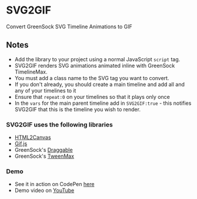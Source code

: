 # SVG2GIF
Convert GreenSock SVG Timeline Animations to GIF

## Notes

* Add the library to your project using a normal JavaScript ```script``` tag.
* SVG2GIF renders SVG animations animated inline with GreenSock TimelineMax.
* You must add a class name to the SVG tag you want to convert.
* If you don't already, you should create a main timeline and add all and any of your timelines to it
* Ensure that ```repeat:0``` on your timelines so that it plays only once
* In the ```vars``` for the main parent timeline add in ```SVG2GIF:true``` - this notifies SVG2GIF that this is the timeline you wish to render.

### SVG2GIF uses the following libraries
* [HTML2Canvas](https://github.com/niklasvh/html2canvas)
* [Gif.js](https://jnordberg.github.io/gif.js/)
* GreenSock's [Draggable](http://greensock.com/draggable)
* GreenSock's [TweenMax](http://greensock.com/tweenmax)

### Demo
* See it in action on CodePen [here](http://codepen.io/chrisgannon/pen/0e3f0e3af985e1c6949e70e4c8ed4df7)
* Demo video on [YouTube](https://www.youtube.com/watch?v=n8FDiovShJI)

